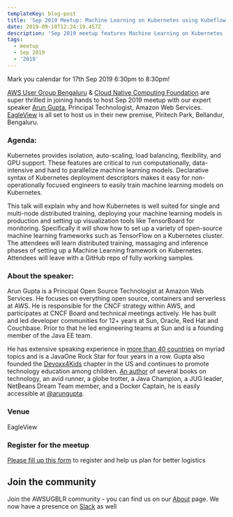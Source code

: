 ```yaml
---
templateKey: blog-post
title: 'Sep 2019 Meetup: Machine Learning on Kubernetes using Kubeflow'
date: 2019-09-10T12:24:19.457Z
description: 'Sep 2019 meetup features Machine Learning on Kubernetes '
tags:
  - meetup
  - Sep 2019
  - '2019'
---
```

Mark you calendar for 17th Sep 2019 6:30pm to 8:30pm!

[AWS User Group Bengaluru](https://www.awsugblr.in) & [Cloud Native Computing Foundation](https://www.cncf.io/) are super thrilled in joining hands to host Sep 2019 meetup with our expert speaker [Arun Gupta](https://aws.amazon.com/developer/community/evangelists/arun-gupta/), Principal Technologist, Amazon Web Services. [EagleView](https://www.eagleview.com/) is all set to host us in their new premise, Piritech Park, Bellandur, Bengaluru.

### Agenda:

Kubernetes provides isolation, auto-scaling, load balancing, flexibility, and GPU support. These features are critical to run computationally, data-intensive and hard to parallelize machine learning models. Declarative syntax of Kubernetes deployment descriptors makes it easy for non-operationally focused engineers to easily train machine learning models on Kubernetes.

This talk will explain why and how Kubernetes is well suited for single and multi-node distributed training, deploying your machine learning models in production and setting up visualization tools like TensorBoard for monitoring. Specifically it will show how to set up a variety of open-source machine learning frameworks such as TensorFlow on a Kubernetes cluster. The attendees will learn distributed training, massaging and inference phases of setting up a Machine Learning framework on Kubernetes. Attendees will leave with a GitHub repo of fully working samples.

### About the speaker:

Arun Gupta is a Principal Open Source Technologist at Amazon Web Services. He focuses on everything open source, containers and serverless at AWS. He is responsible for the CNCF strategy within AWS, and participates at CNCF Board and technical meetings actively. He has built and led developer communities for 12+ years at Sun, Oracle, Red Hat and Couchbase. Prior to that he led engineering teams at Sun and is a founding member of the Java EE team.

He has extensive speaking experience in [more than 40 countries](http://blog.arungupta.me/about/speaking-credentials/) on myriad topics and is a JavaOne Rock Star for four years in a row. Gupta also founded the [Devoxx4Kids](http://usa.devoxx4kids.org/) chapter in the US and continues to promote technology education among children. [An author](http://blog.arungupta.me/books/) of several books on technology, an avid runner, a globe trotter, a Java Champion, a JUG leader, NetBeans Dream Team member, and a Docker Captain, he is easily accessible at [@arungupta](http://twitter.com/arungupta).

### Venue

EagleView 



### Register for the meetup

[Please fill up this form](https://forms.gle/9NKovFRMGCLzP6Y69) to register and help us plan for better logistics 

## Join the community

Join the AWSUGBLR community - you can find us on our [About](https://www.awsugblr.in/about) page. We now have a presence on [Slack](http://go.awsugblr.in/slack) as well
